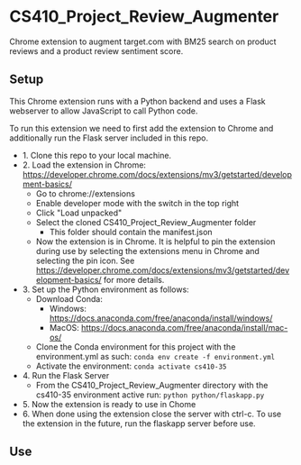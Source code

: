 # CS410_Project_Review_Augmenter

Chrome extension to augment target.com with BM25 search on product reviews and a product review sentiment score.

## Setup
This Chrome extension runs with a Python backend and uses a Flask webserver to allow JavaScript to call Python code. 

To run this extension we need to first add the extension to Chrome and additionally run the Flask server included in this repo.

 * 1\. Clone this repo to your local machine.
 * 2\. Load the extension in Chrome: https://developer.chrome.com/docs/extensions/mv3/getstarted/development-basics/
   * Go to chrome://extensions
   * Enable developer mode with the switch in the top right
   * Click "Load unpacked"
   * Select the cloned CS410_Project_Review_Augmenter folder
     * This folder should contain the manifest.json
   * Now the extension is in Chrome. It is helpful to pin the extension during use by selecting the extensions menu in Chrome and selecting the pin icon. See https://developer.chrome.com/docs/extensions/mv3/getstarted/development-basics/ for more details.
 * 3\. Set up the Python environment as follows:
   * Download Conda:
     * Windows: https://docs.anaconda.com/free/anaconda/install/windows/
     * MacOS: https://docs.anaconda.com/free/anaconda/install/mac-os/
   * Clone the Conda environment for this project with the environment.yml as such: `conda env create -f environment.yml`
   * Activate the environment: `conda activate cs410-35`
 * 4\. Run the Flask Server
   * From the CS410_Project_Review_Augmenter directory with the cs410-35 environment active run: `python python/flaskapp.py`
 * 5\. Now the extension is ready to use in Chome
 * 6\. When done using the extension close the server with ctrl-c. To use the extension in the future, run the flaskapp server before use.

 ## Use
